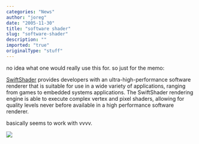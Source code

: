 ```yaml
---
categories: "News"
author: "joreg"
date: "2005-11-30"
title: "software shader"
slug: "software-shader"
description: ""
imported: "true"
originalType: "stuff"
---
```



<!--{SPLIT()}-->
no idea what one would really use this for. so just for the memo:

[SwiftShader](http://www.transgaming.com/business/swiftshader/) provides developers with an ultra-high-performance software renderer that is suitable for use in a wide variety of applications, ranging from games to embedded systems applications. The SwiftShader rendering engine is able to execute complex vertex and pixel shaders, allowing for quality levels never before available in a high performance software renderer.

basically seems to work with vvvv.
<!--~~~-->
![](swiftshader_logo_220px.jpg)
<!--{SPLIT}-->